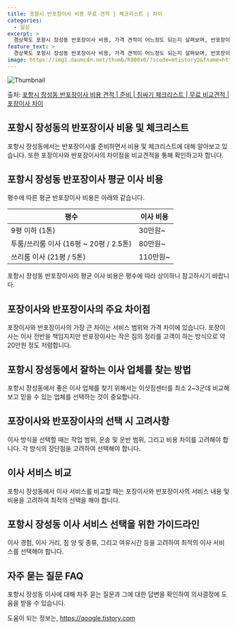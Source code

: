 ```yaml
---
title: 포항시 반포장이사 비용 무료 견적 | 체크리스트 | 차이
categories:
  - 일상
excerpt: >
  경상북도 포항시 장성동 반포장이사 비용, 가격 견적이 어느정도 되는지 살펴보며, 반포장이사를 준비함에 있어 짐싸기 준비 체크리스트가 무엇인지 보겠습니다. 마지막으로 포장이사와 차이점을 통해 무료 비교견적으로 어떤 것이 더 합리적인 선택인지 공유 드립니다.포항시 장성동 포장이사 견적 샘플 보기 👈 클릭포항시 장성동 포장이사 가격 살펴보기 👈 클릭포항시 장성동 반포장이사 평균 이사 비용평수포항시 장성동 평균 이사 비용원룸 이사9평 이하 (1톤)30만원~투룸/쓰리룸 이사16평 ~ 20평 (2.5톤)80만원~쓰리룸 이사21평 (5톤) ~110만원~우리집 무료 이사견적 받기 👈 클릭포장 vs 반포장: 주요 차이점이사 서비스 중 포장과 반포장의 가장 큰 차이점은 서비스 범위와 가격 차이에 있습니다.포장이사는 ..
feature_text: >
  경상북도 포항시 장성동 반포장이사 비용, 가격 견적이 어느정도 되는지 살펴보며, 반포장이사를 준비함에 있어 짐싸기 준비 체크리스트가 무엇인지 보겠습니다. 마지막으로 포장이사와 차이점을 통해 무료 비교견적으로 어떤 것이 더 합리적인 선택인지 공유 드립니다.포항시 장성동 포장이사 견적 샘플 보기 👈 클릭포항시 장성동 포장이사 가격 살펴보기 👈 클릭포항시 장성동 반포장이사 평균 이사 비용평수포항시 장성동 평균 이사 비용원룸 이사9평 이하 (1톤)30만원~투룸/쓰리룸 이사16평 ~ 20평 (2.5톤)80만원~쓰리룸 이사21평 (5톤) ~110만원~우리집 무료 이사견적 받기 👈 클릭포장 vs 반포장: 주요 차이점이사 서비스 중 포장과 반포장의 가장 큰 차이점은 서비스 범위와 가격 차이에 있습니다.포장이사는 ..
image: https://img1.daumcdn.net/thumb/R800x0/?scode=mtistory2&fname=https%3A%2F%2Fblog.kakaocdn.net%2Fdn%2FbpxgYi%2FbtsHa1RUx10%2FRFbvYeCBBOcXmvl7U7M0sk%2Fimg.webp
---
```


![Thumbnail](https://img1.daumcdn.net/thumb/R800x0/?scode=mtistory2&fname=https%3A%2F%2Fblog.kakaocdn.net%2Fdn%2FbpxgYi%2FbtsHa1RUx10%2FRFbvYeCBBOcXmvl7U7M0sk%2Fimg.webp)

<p>출처: <a href="https://qoogle.tistory.com/9491" rel="dofollow">포항시 장성동 반포장이사 비용 견적 | 준비 | 짐싸기 체크리스트 | 무료 비교견적 | 포장이사 차이</a> </p>

## 포항시 장성동의 반포장이사 비용 및 체크리스트

포항시 장성동에서는 반포장이사를 준비하면서 비용 및 체크리스트에 대해 알아보고 있습니다. 또한 포장이사와 반포장이사의 차이점을 비교견적을
통해 확인하고자 합니다.

## **포항시 장성동 반포장이사 평균 이사 비용**

평수에 따른 평균 반포장이사 비용은 아래와 같습니다.

**평수** | **이사 비용**  
---|---  
9평 이하 (1톤) | 30만원~  
투룸/쓰리룸 이사 (16평 ~ 20평 / 2.5톤) | 80만원~  
쓰리룸 이사 (21평 / 5톤) | 110만원~  
  
포항시 장성동 반포장이사의 평균 이사 비용은 평수에 따라 상이하니 참고하시기 바랍니다.

## **포장이사와 반포장이사의 주요 차이점**

포장이사와 반포장이사의 가장 큰 차이는 서비스 범위와 가격 차이에 있습니다. 포장이사는 이사 전반을 책임지지만 반포장이사는 작은 짐의 정리를
고객이 하는 방식으로 약 20만원 정도 저렴합니다.

## **포항시 장성동에서 잘하는 이사 업체를 찾는 방법**

포항시 장성동에서 좋은 이사 업체를 찾기 위해서는 이삿짐센터를 최소 2~3군데 비교해보고 믿을 수 있는 업체를 선택하는 것이 중요합니다.

## **포장이사와 반포장이사의 선택 시 고려사항**

이사 방식을 선택할 때는 작업 범위, 운송 및 운반 범위, 그리고 비용 차이를 고려해야 합니다. 각 방식의 장단점을 고려하여 선택해야
합니다.

## **이사 서비스 비교**

포항시 장성동에서 이사 서비스를 비교할 때는 포장이사와 반포장이사의 서비스 내용 및 비용을 고려하여 최적의 선택을 해야 합니다.

## **포항시 장성동 이사 서비스 선택을 위한 가이드라인**

이사 경험, 이사 거리, 짐 양 및 종류, 그리고 여유시간 등을 고려하여 최적의 이사 서비스를 선택해야 합니다.

## **자주 묻는 질문 FAQ**

포항시 장성동 이사에 대해 자주 묻는 질문과 그에 대한 답변을 확인하여 의사결정에 도움을 받을 수 있습니다.

 

도움이 되는 정보는, <a href="https://qoogle.tistory.com" rel="dofollow">https://qoogle.tistory.com</a>


